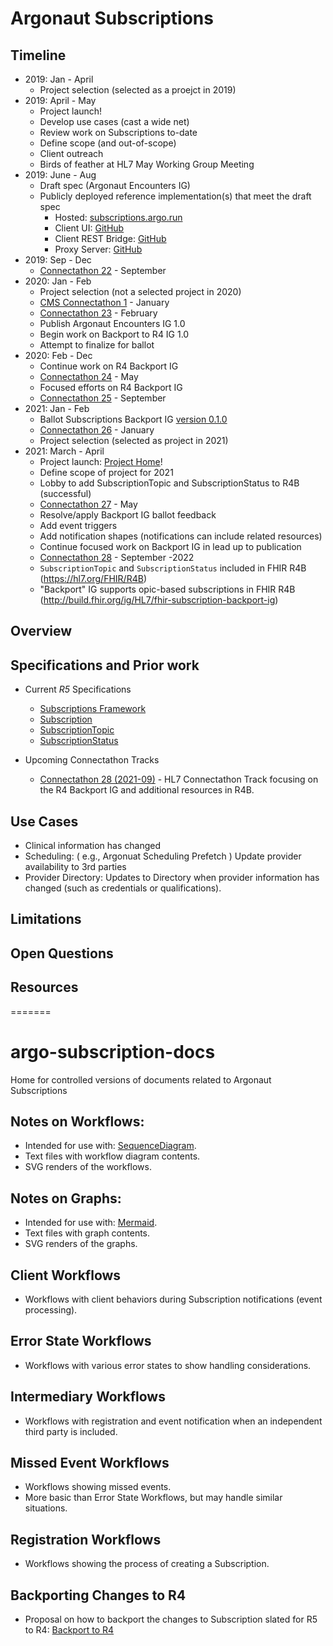 # Argonaut Subscriptions

## Timeline 

- 2019: Jan - April
  - Project selection (selected as a proejct in 2019)
- 2019: April - May
  - Project launch!
  - Develop use cases (cast a wide net)
  - Review work on Subscriptions to-date
  - Define scope (and out-of-scope)
  - Client outreach
  - Birds of feather at HL7 May Working Group Meeting
- 2019: June - Aug
  - Draft spec (Argonaut Encounters IG)
  - Publicly deployed reference implementation(s) that meet the draft spec
    - Hosted: [subscriptions.argo.run](http://subscriptions.argo.run)
    - Client UI: [GitHub](https://github.com/microsoft-healthcare-madison/argonaut-subscription-client-ui)
    - Client REST Bridge: [GitHub](https://github.com/microsoft-healthcare-madison/argonaut-subscription-client)
    - Proxy Server: [GitHub](https://github.com/microsoft-healthcare-madison/argonaut-subscription-server-proxy)
- 2019: Sep - Dec
  - [Connectathon 22](https://confluence.hl7.org/display/FHIR/2019-09+Subscription) - September
- 2020: Jan - Feb
  - Project selection (not a selected project in 2020)
  - [CMS Connectathon 1](https://confluence.hl7.org/display/FHIR/2020-01+Subscriptions) - January
  - [Connectathon 23](https://confluence.hl7.org/display/FHIR/2020-02+Subscriptions+Track) - February
  - Publish Argonaut Encounters IG 1.0
  - Begin work on Backport to R4 IG 1.0
  - Attempt to finalize for ballot
- 2020: Feb - Dec
  - Continue work on R4 Backport IG
  - [Connectathon 24](https://confluence.hl7.org/display/FHIR/2020-05+Subscriptions+Track) - May
  - Focused efforts on R4 Backport IG
  - [Connectathon 25](https://confluence.hl7.org/display/FHIR/2020-09+Subscriptions+Track) - September
- 2021: Jan - Feb
  - Ballot Subscriptions Backport IG [version 0.1.0](http://hl7.org/fhir/uv/subscriptions-backport/2021JAN/)
  - [Connectathon 26](https://confluence.hl7.org/display/FHIR/2021-01+Subscriptions+Track) - January
  - Project selection (selected as project in 2021)
- 2021: March - April
  - Project launch: [Project Home](https://confluence.hl7.org/display/AP/Subscriptions+Home)!
  - Define scope of project for 2021
  - Lobby to add SubscriptionTopic and SubscriptionStatus to R4B (successful)
  - [Connectathon 27](https://confluence.hl7.org/display/FHIR/2021-05+Subscriptions) - May
  - Resolve/apply Backport IG ballot feedback
  - Add event triggers
  - Add notification shapes (notifications can include related resources)
  - Continue focused work on Backport IG in lead up to publication
  - [Connectathon 28](https://confluence.hl7.org/display/FHIR/2021-09+Subscriptions) - September
-2022
  - `SubscriptionTopic` and `SubscriptionStatus` included in FHIR R4B (https://hl7.org/FHIR/R4B)
  - "Backport" IG supports opic-based subscriptions in FHIR R4B (http://build.fhir.org/ig/HL7/fhir-subscription-backport-ig)
## Overview

## Specifications and Prior work

- Current *R5* Specifications
  - [Subscriptions Framework](http://build.fhir.org/subscriptions.html)
  - [Subscription](http://build.fhir.org/subscription.html)
  - [SubscriptionTopic](http://build.fhir.org/branches/argonaut-subscription/subscriptiontopic.html)
  - [SubscriptionStatus](http://build.fhir.org/branches/argonaut-subscription/subscriptionstatus.html)

- Upcoming Connectathon Tracks
  - [Connectathon 28 (2021-09)](https://confluence.hl7.org/display/FHIR/2021-09+Subscriptions) - HL7 Connectathon Track focusing on the R4 Backport IG and additional resources in R4B.

## Use Cases

- Clinical information has changed
- Scheduling: ( e.g., Argonuat Scheduling Prefetch )  Update provider availability to 3rd parties
- Provider Directory:  Updates to Directory when provider information has changed (such as credentials or qualifications).

## Limitations

## Open Questions

## Resources

=======
# argo-subscription-docs
Home for controlled versions of documents related to Argonaut Subscriptions

## Notes on Workflows:

- Intended for use with: [SequenceDiagram](https://sequencediagram.org/).
- Text files with workflow diagram contents.
- SVG renders of the workflows.

## Notes on Graphs:

- Intended for use with: [Mermaid](http://knsv.github.io/mermaid/#/).
- Text files with graph contents.
- SVG renders of the graphs.

## Client Workflows

- Workflows with client behaviors during Subscription notifications (event processing).

## Error State Workflows

- Workflows with various error states to show handling considerations.

## Intermediary Workflows

- Workflows with registration and event notification when an independent third party is included.

## Missed Event Workflows

- Workflows showing missed events.
- More basic than Error State Workflows, but may handle similar situations.

## Registration Workflows

- Workflows showing the process of creating a Subscription.

## Backporting Changes to R4

- Proposal on how to backport the changes to Subscription slated for R5 to R4: [Backport to R4](backport-to-r4.md)

